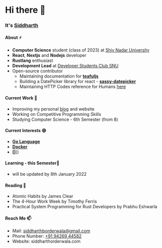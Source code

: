 # Hi there 👋

### It's [Siddharth](https://siddharthorderwala.com)

#### About ⚡
- **Computer Science** student (class of 2023) at [Shiv Nadar University](https://snu.edu.in)
- **React**, **Nextjs** and **Nodejs** developer
- **Rustlang** enthusiast
- **Development Lead** at [Developer Students Club SNU](https://gdsc.community.dev/shiv-nadar-university-greater-noida)
- Open-source contributor
  - Maintaining documentation for **[teafuljs](https://teaful-docs.vercel.app)**
  - Building a DatePicker library for react - **[sassy-datepicker](https://github.com/sassy-labs/datepicker)**
  - Maintaining HTTP Codes reference for Humans [here](https://httpcode.vercel.app)

#### Current Work 🔭
- Improving my personal [blog](https://siddharthorderwala.com/blog) and website
- Working on Competitive Programming Skills
- Studying Computer Science - 6th Semester (from 8)

#### Current Interests 😄
- **[Go Language](https://golang.org)**
- **[Docker](https://docker.com)**
- **[]**()

#### Learning - this Semester📓
- will be updated by 8th January 2022

#### Reading 📖
- Atomic Habits by James Clear
- The 4-Hour Work Week by Timothy Ferris
- Practical System Programming for Rust Developers by Prabhu Eshwarla

#### Reach Me 📫
- Mail: [siddharthborderwala@gmail.com](mailto:siddharthborderwala@gmail.com)
- Phone Number: [+91 94269 44582](tel:+919426944582)
- Website: siddharthorderwala.com
